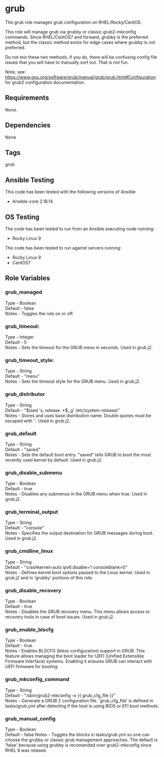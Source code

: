 # grub
The grub role manages grub configuration on RHEL/Rocky/CentOS.

This role will manage grub via grubby or classic grub2-mkconfig commands. Since RHEL/CentOS7 and forward, grubby is the preferred method, but the classic method exists for edge cases where grubby is not preferred.

Do not mix these two methods, if you do, there will be confusing config file issues that you will have to manually sort out. That is not fun.

Note, see: https://www.gnu.org/software/grub/manual/grub/grub.html#Configuration for grub2 configuration documentation.

## Requirements
None.

## Dependencies
None

## Tags
grub

## Ansible Testing
This code has been tested with the following versions of Ansible
- Ansible-core 2.16.14

## OS Testing
The code has been tested to run from an Ansible executing node running:
- Rocky Linux 9

The code has been tested to run against servers running:
- Rocky Linux 9
- CentOS7

## Role Variables
### grub_managed
Type - Boolean  
Default - false  
Notes - Toggles the role on or off.

### grub_timeout: 
Type - Integer  
Default - 5  
Notes - Sets the timeout for the GRUB menu in seconds. Used in grub.j2.  

### grub_timeout_style: 
Type - String  
Default - "menu"  
Notes - Sets the timeout style for the GRUB menu. Used in grub.j2.  

### grub_distributor
Type - String  
Default - "\$(sed 's, release .*$,,g' /etc/system-release)"  
Notes - Stores and uses base distribution name. Double quotes must be escaped with '\'.  Used in grub.j2.  

### grub_default
Type - String  
Default - "saved"  
Notes - Sets the default boot entry. "saved" tells GRUB to boot the most recently used kernel by default. Used in grub.j2.  

### grub_disable_submenu
Type - Boolean  
Default - true  
Notes - Disables any submenus in the GRUB menu when true. Used in grub.j2.  

### grub_terminal_output
Type - String  
Default - "console"  
Notes - Specifies the output destination for GRUB messages during boot. Used in grub.j2.  

### grub_cmdline_linux
Type - String  
Default - "crashkernel=auto ipv6.disable=1 consoleblank=0"  
Notes - Defines kernel boot options passed to the Linux kernel. Used in grub.j2 and in 'grubby' portions of this role.   

### grub_disable_recovery
Type - Boolean  
Default - true  
Notes - Disables the GRUB recovery menu. This menu allows access to recovery tools in case of boot issues. Used in grub.j2.  

### grub_enable_blscfg
Type - Boolean  
Default - true  
Notes - Enables BLSCFG (bless configuration) support in GRUB. This feature allows managing the boot loader for UEFI (Unified Extensible Firmware Interface) systems. Enabling it ensures GRUB can interact with UEFI firmware for booting.

### grub_mkconfig_command
Type - String  
Default - "/sbin/grub2-mkconfig -o {{ grub_cfg_file }}"  
Notes - Generate a GRUB 2 configuration file.  'grub_cfg_file' is defined in tasks/grub.yml after detecting if the host is using BIOS or EFI boot methods.  

### grub_manual_config
Type - Boolean  
Default - false
Notes - Toggles the blocks in tasks/grub.yml so one can choose the grubby or classic grub management approaches. The default is 'false' because using grubby is recomended over grub2-mkconfig since RHEL 8 was relased.   
